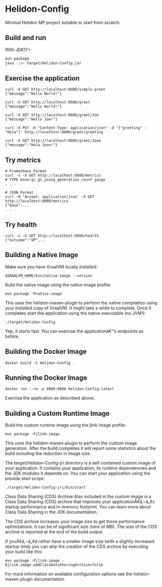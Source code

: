 # Helidon-Config

Minimal Helidon MP project suitable to start from scratch.

## Build and run


With JDK17+
```bash
mvn package
java -jar target/Helidon-Config.jar
```

## Exercise the application
```
curl -X GET http://localhost:8080/simple-greet
{"message":"Hello World!"}
```

```
curl -X GET http://localhost:8080/greet
{"message":"Hello World!"}

curl -X GET http://localhost:8080/greet/Joe
{"message":"Hello Joe!"}

curl -X PUT -H "Content-Type: application/json" -d '{"greeting" : "Hola"}' http://localhost:8080/greet/greeting

curl -X GET http://localhost:8080/greet/Jose
{"message":"Hola Jose!"}
```



## Try metrics

```
# Prometheus Format
curl -s -X GET http://localhost:8080/metrics
# TYPE base:gc_g1_young_generation_count gauge
. . .

# JSON Format
curl -H 'Accept: application/json' -X GET http://localhost:8080/metrics
{"base":...
. . .
```



## Try health

```
curl -s -X GET http://localhost:8080/health
{"outcome":"UP",...

```



## Building a Native Image

Make sure you have GraalVM locally installed:

```
$GRAALVM_HOME/bin/native-image --version
```

Build the native image using the native image profile:

```
mvn package -Pnative-image
```

This uses the helidon-maven-plugin to perform the native compilation using your installed copy of GraalVM. It might take a while to complete.
Once it completes start the application using the native executable (no JVM!):

```
./target/Helidon-Config
```

Yep, it starts fast. You can exercise the applicationâ€™s endpoints as before.


## Building the Docker Image

```
docker build -t Helidon-Config .
```

## Running the Docker Image

```
docker run --rm -p 8080:8080 Helidon-Config:latest
```

Exercise the application as described above.
                                

## Building a Custom Runtime Image

Build the custom runtime image using the jlink image profile:

```
mvn package -Pjlink-image
```

This uses the helidon-maven-plugin to perform the custom image generation.
After the build completes it will report some statistics about the build including the reduction in image size.

The target/Helidon-Config-jri directory is a self contained custom image of your application. It contains your application,
its runtime dependencies and the JDK modules it depends on. You can start your application using the provide start script:

```
./target/Helidon-Config-jri/bin/start
```

Class Data Sharing (CDS) Archive
Also included in the custom image is a Class Data Sharing (CDS) archive that improves your applicationÃ¢â‚¬â„¢s startup
performance and in-memory footprint. You can learn more about Class Data Sharing in the JDK documentation.

The CDS archive increases your image size to get these performance optimizations. It can be of significant size (tens of MB).
The size of the CDS archive is reported at the end of the build output.

If youÃ¢â‚¬â„¢d rather have a smaller image size (with a slightly increased startup time) you can skip the creation of the CDS
archive by executing your build like this:

```
mvn package -Pjlink-image -Djlink.image.addClassDataSharingArchive=false
```

For more information on available configuration options see the helidon-maven-plugin documentation.
                                
